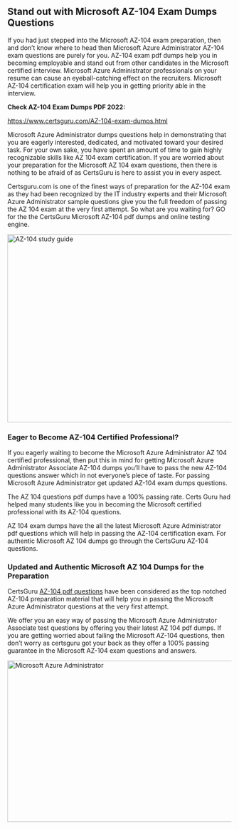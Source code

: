<h2><strong>Stand out with Microsoft AZ-104 Exam Dumps Questions</strong></h2>
<p>If you had just stepped into the Microsoft AZ-104 exam preparation, then and don&rsquo;t know where to head then Microsoft Azure Administrator	 AZ-104 exam questions are purely for you. AZ-104 exam pdf dumps help you in becoming employable and stand out from other candidates in the Microsoft certified interview. Microsoft Azure Administrator	 professionals on your resume can cause an eyeball-catching effect on the recruiters. Microsoft AZ-104 certification exam will help you in getting priority able in the interview.</p>
<p><strong>Check AZ-104 Exam Dumps PDF 2022:</strong></p>
<p><a href="https://www.certsguru.com/AZ-104-exam-dumps.html">https://www.certsguru.com/AZ-104-exam-dumps.html</a></p>
<p>Microsoft Azure Administrator	 dumps questions help in demonstrating that you are eagerly interested, dedicated, and motivated toward your desired task. For your own sake, you have spent an amount of time to gain highly recognizable skills like AZ 104 exam certification. If you are worried about your preparation for the Microsoft AZ 104 exam questions, then there is nothing to be afraid of as CertsGuru is here to assist you in every aspect.</p>
<p>Certsguru.com is one of the finest ways of preparation for the AZ-104 exam as they had been recognized by the IT industry experts and their Microsoft Azure Administrator	 sample questions give you the full freedom of passing the AZ 104 exam at the very first attempt. So what are you waiting for? GO for the the CertsGuru Microsoft AZ-104 pdf dumps and online testing engine.</p>
<p><img style="display: block; margin-left: auto; margin-right: auto;" src="https://i.imgur.com/vbMIA8f.png" alt="AZ-104 study guide" width="750" height="422" /></p>
<h3><strong>Eager to Become AZ-104 Certified Professional?</strong></h3>
<p>If you eagerly waiting to become the Microsoft Azure Administrator	 AZ 104 certified professional, then put this in mind for getting Microsoft Azure Administrator Associate AZ-104 dumps you&rsquo;ll have to pass the new AZ-104 questions answer which in not everyone&rsquo;s piece of taste. For passing Microsoft Azure Administrator	 get updated AZ-104 exam dumps questions.</p>
<p>The AZ 104 questions pdf dumps have a 100% passing rate. Certs Guru had helped many students like you in becoming the Microsoft certified professional with its  AZ-104 questions.</p>
<p>AZ 104 exam dumps have the all the latest Microsoft Azure Administrator	 pdf questions which will help in passing the AZ-104 certification exam. For authentic Microsoft AZ 104 dumps go through the CertsGuru AZ-104 questions.</p>
<h3><strong>Updated and Authentic Microsoft AZ 104 Dumps for the Preparation</strong></h3>
<p>CertsGuru <a href="https://www.certsguru.com/AZ-104-exam-dumps.html">AZ-104 pdf questions</a> have been considered as the top notched AZ-104 preparation material that will help you in passing the Microsoft Azure Administrator	 questions at the very first attempt.</p>
<p>We offer you an easy way of passing the Microsoft Azure Administrator Associate test questions by offering you their latest AZ 104 pdf dumps. If you are getting worried about failing the Microsoft AZ-104 questions, then don&rsquo;t worry as certsguru got your back as they offer a 100% passing guarantee in the Microsoft AZ-104 exam questions and answers.</p>
<p><a href="https://www.certsguru.com/AZ-104-exam-dumps.html"><img style="display: block; margin-left: auto; margin-right: auto;" src="https://i.imgur.com/efKm8VV.png" alt="Microsoft Azure Administrator	" width="750" height="362" /></a></p>
